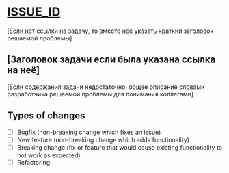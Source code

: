 # [ISSUE_ID](ISSUE_LINK)

[Если нет ссылки на задачу, то вместо неё указать краткий заголовок решаемой проблемы]

## [Заголовок задачи если была указана ссылка на неё]

[Если содержания задачи недостаточно: общее описание словами разработчика решаемой проблемы для понимания коллегами]

## Types of changes

-   [ ] Bugfix (non-breaking change which fixes an issue)
-   [ ] New feature (non-breaking change which adds functionality)
-   [ ] Breaking change (fix or feature that would cause existing functionality to not work as expected)
-   [ ] Refactoring
